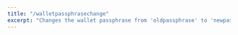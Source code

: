 ```yaml
---
title: "/walletpassphrasechange"
excerpt: "Changes the wallet passphrase from 'oldpassphrase' to 'newpassphrase'."
---
```


